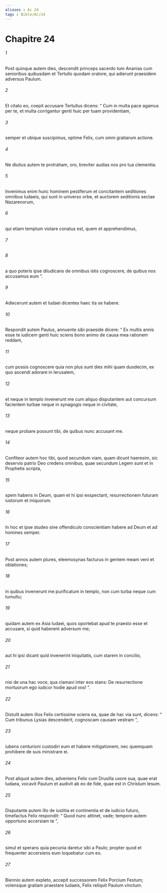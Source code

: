 ```yaml
---
aliases : Ac 24
tags : Bible/Ac/24
---
```


# Chapitre 24

###### 1
Post quinque autem dies, descendit princeps sacerdo tum Ananias cum senioribus quibusdam et Tertullo quodam oratore, qui adierunt praesidem adversus Paulum. 
###### 2
Et citato eo, coepit accusare Tertullus dicens: “ Cum in multa pace agamus per te, et multa corrigantur genti huic per tuam providentiam, 
###### 3
semper et ubique suscipimus, optime Felix, cum omni gratiarum actione. 
###### 4
Ne diutius autem te protraham, oro, breviter audias nos pro tua clementia. 
###### 5
Invenimus enim hunc hominem pestiferum et concitantem seditiones omnibus Iudaeis, qui sunt in universo orbe, et auctorem seditionis sectae Nazarenorum, 
###### 6
qui etiam templum violare conatus est, quem et apprehendimus, 
###### 7

###### 8
a quo poteris ipse diiudicans de omnibus istis cognoscere, de quibus nos accusamus eum ”. 
###### 9
Adiecerunt autem et Iudaei dicentes haec ita se habere.
###### 10
Respondit autem Paulus, annuente sibi praeside dicere: “ Ex multis annis esse te iudicem genti huic sciens bono animo de causa mea rationem reddam, 
###### 11
cum possis cognoscere quia non plus sunt dies mihi quam duodecim, ex quo ascendi adorare in Ierusalem, 
###### 12
et neque in templo invenerunt me cum aliquo disputantem aut concursum facientem turbae neque in synagogis neque in civitate, 
###### 13
neque probare possunt tibi, de quibus nunc accusant me. 
###### 14
Confiteor autem hoc tibi, quod secundum viam, quam dicunt haeresim, sic deservio patrio Deo credens omnibus, quae secundum Legem sunt et in Prophetis scripta, 
###### 15
spem habens in Deum, quam et hi ipsi exspectant, resurrectionem futuram iustorum et iniquorum. 
###### 16
In hoc et ipse studeo sine offendiculo conscientiam habere ad Deum et ad homines semper. 
###### 17
Post annos autem plures, eleemosynas facturus in gentem meam veni et oblationes; 
###### 18
in quibus invenerunt me purificatum in templo, non cum turba neque cum tumultu; 
###### 19
quidam autem ex Asia Iudaei, quos oportebat apud te praesto esse et accusare, si quid haberent adversum me; 
###### 20
aut hi ipsi dicant quid invenerint iniquitatis, cum starem in concilio, 
###### 21
nisi de una hac voce, qua clamavi inter eos stans: De resurrectione mortuorum ego iudicor hodie apud vos! ”.
###### 22
Distulit autem illos Felix certissime sciens ea, quae de hac via sunt, dicens: “ Cum tribunus Lysias descenderit, cognoscam causam vestram ”, 
###### 23
iubens centurioni custodiri eum et habere mitigationem, nec quemquam prohibere de suis ministrare ei.
###### 24
Post aliquot autem dies, adveniens Felix cum Drusilla uxore sua, quae erat Iudaea, vocavit Paulum et audivit ab eo de fide, quae est in Christum Iesum. 
###### 25
Disputante autem illo de iustitia et continentia et de iudicio futuro, timefactus Felix respondit: “ Quod nunc attinet, vade; tempore autem opportuno accersiam te ”, 
###### 26
simul et sperans quia pecunia daretur sibi a Paulo; propter quod et frequenter accersiens eum loquebatur cum eo.
###### 27
Biennio autem expleto, accepit successorem Felix Porcium Festum; volensque gratiam praestare Iudaeis, Felix reliquit Paulum vinctum.
